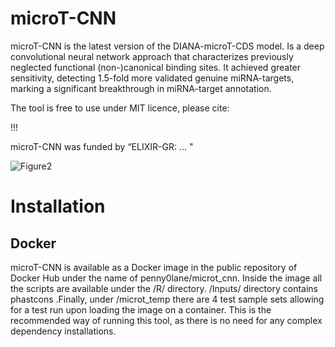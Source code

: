 # microT-CNN
microT-CNN is the latest version of the DIANA-microT-CDS model. Is a deep convolutional neural network approach that characterizes previously neglected functional (non-)canonical binding sites. It achieved greater sensitivity, detecting 1.5-fold more validated genuine miRNA-targets, marking a significant breakthrough in miRNA-target annotation.

The tool is free to use under MIT licence, please cite:

!!!

microT-CNN was funded by “ELIXIR-GR: ... "

![Figure2](https://github.com/zacharopoulou/microT-CNN/assets/44471936/a863ba3f-2d1c-49c4-8534-da6edbd8913f)

# Installation

## Docker

microT-CNN is available as a Docker image in the public repository of Docker Hub under the name of penny0lane/microt_cnn. Inside the image all the scripts are available under the /R/ directory. /Inputs/ directory contains phastcons .Finally, under /microt_temp there are 4 test sample sets allowing for a test run upon loading the image on a container. This is the recommended way of running this tool, as there is no need for any complex dependency installations.





